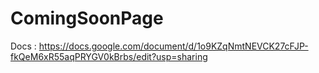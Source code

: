 # ComingSoonPage

Docs : https://docs.google.com/document/d/1o9KZqNmtNEVCK27cFJP-fkQeM6xR55aqPRYGV0kBrbs/edit?usp=sharing
